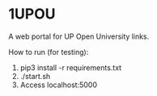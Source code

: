 # 1UPOU
A web portal for UP Open University links.

How to run (for testing):
1. pip3 install -r requirements.txt
2. ./start.sh
3. Access localhost:5000
